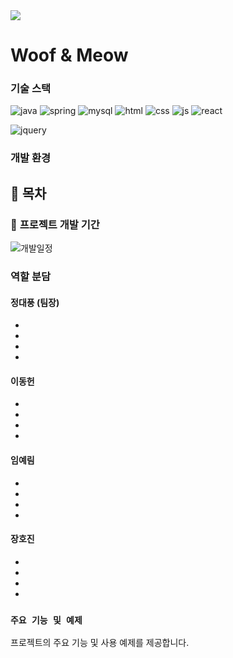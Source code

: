 <img src="https://capsule-render.vercel.app/api?type=waving&color=BDBDC8&height=120&section=header" />

# Woof & Meow

### 기술 스택
![java](https://img.shields.io/badge/Java-ED8B00?style=for-the-badge&logo=openjdk&logoColor=white)
![spring](https://img.shields.io/badge/Spring-6DB33F?style=for-the-badge&logo=spring&logoColor=white)
![mysql](https://img.shields.io/badge/MySQL-00000F?style=for-the-badge&logo=mysql&logoColor=white)
![html](https://img.shields.io/badge/HTML-239120?style=for-the-badge&logo=html5&logoColor=white)
![css](https://img.shields.io/badge/CSS-239120?&style=for-the-badge&logo=css3&logoColor=white)
![js](https://img.shields.io/badge/JavaScript-F7DF1E?style=for-the-badge&logo=JavaScript&logoColor=white)
![react](https://img.shields.io/badge/React-20232A?style=for-the-badge&logo=react&logoColor=61DAFB)

![jquery](https://img.shields.io/badge/jQuery-0769AD?style=for-the-badge&logo=jquery&logoColor=white)

### 개발 환경


## **📗 목차**

### 🧭 **프로젝트 개발 기간**
![개발일정](https://github.com/KoreaIt-J-23-2-3/wnm_project_portfolio/assets/121537196/7d2a748f-634b-4723-bfe1-ffabaee3e0f4)

### 역할 분담

#### 정대풍 (팀장)
 -
 -
 -
 -
#### 이동헌
 -
 -
 -
 -
#### 임예림
 -
 -
 -
 -
#### 장호진
 -
 -
 -
 -


### `주요 기능 및 예제`
프로젝트의 주요 기능 및 사용 예제를 제공합니다.


